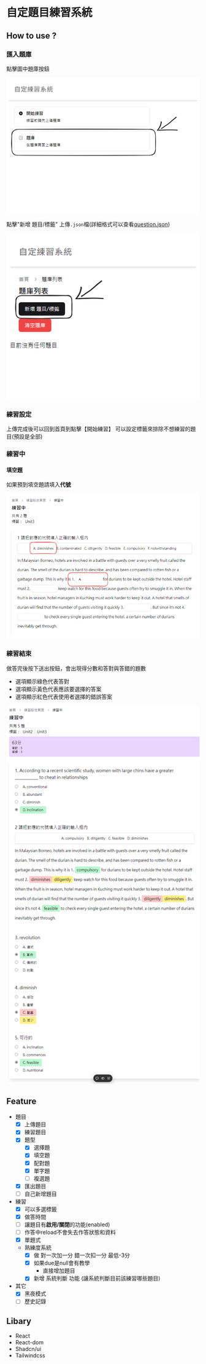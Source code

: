 # 自定題目練習系統

## How to use ?

### 匯入題庫

點擊圖中題庫按鈕

![image.png](./docs/img/image.png)

點擊"新增 題目/標籤" 上傳`.json`檔(詳細格式可以查看[question.json](./src/assets/questions.json))

![image-1.png](./docs/img/image-1.png)

### 練習設定

上傳完成後可以回到首頁到點擊【開始練習】
可以設定標籤來排除不想練習的題目(預設是全部)

### 練習中

#### 填空題

如果預到填空題請填入**代號**

![image-2.png](./docs/img/image-2.png)

### 練習結束

做答完後按下送出按鈕，會出現得分數和答對與答錯的題數

- 選項顯示綠色代表答對
- 選項顯示黃色代表應該要選擇的答案
- 選項顯示紅色代表使用者選擇的錯誤答案

![image-3.png](./docs/img/image-3.png)

## Feature
- 題目
  - [x] 上傳題目
  - [x] 練習題目
  - [x] 題型
    - [x] 選擇題
    - [x] 填空題
    - [x] 配對題
    - [x] 單字題
    - [ ] 複選題
  - [x] 匯出題目
  - [ ] 自己新增題目
- 練習
  - [x] 可以多選標籤
  - [x] 做答時間
  - [ ] 讓題目有**啟用/關閉**的功能(enabled)
  - [ ] 作答中reload不會失去作答狀態和資料
  - [x] 單題式
  - 熟練度系統
    - [x] 做 對一次加一分 錯一次扣一分 最低-3分
    - [x] 如果due是null會有教學
      - 直接增加題目
    - [x] 新增 系統判斷 功能 (讓系統判斷目前該練習哪些題目)
- 其它
  - [x] 黑夜模式
  - [ ] 歷史記錄

## Libary

- React
- React-dom
- Shadcn/ui
- Tailwindcss
